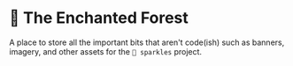 # 🌲 The Enchanted Forest

A place to store all the important bits that aren't code(ish) such as banners, imagery, and other assets for the `🦄 sparkles` project.
